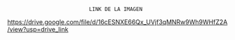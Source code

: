                               LINK DE LA IMAGEN 

https://drive.google.com/file/d/16cESNXE66Qx_UVjf3qMNRw9Wh9WHfZ2A/view?usp=drive_link
